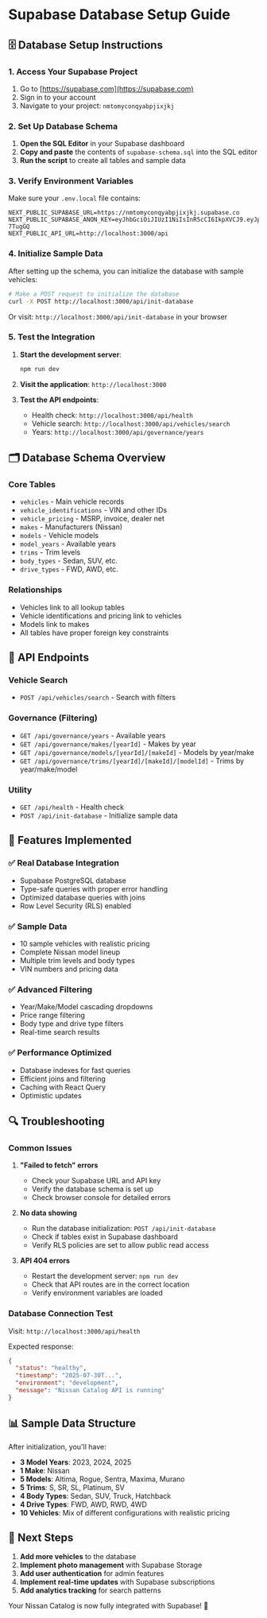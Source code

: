 # Supabase Database Setup Guide

## 🗄️ Database Setup Instructions

### 1. **Access Your Supabase Project**

1. Go to [https://supabase.com](https://supabase.com)
2. Sign in to your account
3. Navigate to your project: `nmtomyconqyabpjixjkj`

### 2. **Set Up Database Schema**

1. **Open the SQL Editor** in your Supabase dashboard
2. **Copy and paste** the contents of `supabase-schema.sql` into the SQL editor
3. **Run the script** to create all tables and sample data

### 3. **Verify Environment Variables**

Make sure your `.env.local` file contains:

```env
NEXT_PUBLIC_SUPABASE_URL=https://nmtomyconqyabpjixjkj.supabase.co
NEXT_PUBLIC_SUPABASE_ANON_KEY=eyJhbGciOiJIUzI1NiIsInR5cCI6IkpXVCJ9.eyJpc3MiOiJzdXBhYmFzZSIsInJlZiI6Im5tdG9teWNvbnF5YWJwaml4amtqIiwicm9sZSI6ImFub24iLCJpYXQiOjE3NTM4MTQ0MDIsImV4cCI6MjA2OTM5MDQwMn0.reVt4cfJnC_IPrTeCySvkEJzt1fLo6l53PRZ-7TugGQ
NEXT_PUBLIC_API_URL=http://localhost:3000/api
```

### 4. **Initialize Sample Data**

After setting up the schema, you can initialize the database with sample vehicles:

```bash
# Make a POST request to initialize the database
curl -X POST http://localhost:3000/api/init-database
```

Or visit: `http://localhost:3000/api/init-database` in your browser

### 5. **Test the Integration**

1. **Start the development server**:
   ```bash
   npm run dev
   ```

2. **Visit the application**: `http://localhost:3000`

3. **Test the API endpoints**:
   - Health check: `http://localhost:3000/api/health`
   - Vehicle search: `http://localhost:3000/api/vehicles/search`
   - Years: `http://localhost:3000/api/governance/years`

## 🗂️ Database Schema Overview

### **Core Tables**
- `vehicles` - Main vehicle records
- `vehicle_identifications` - VIN and other IDs
- `vehicle_pricing` - MSRP, invoice, dealer net
- `makes` - Manufacturers (Nissan)
- `models` - Vehicle models
- `model_years` - Available years
- `trims` - Trim levels
- `body_types` - Sedan, SUV, etc.
- `drive_types` - FWD, AWD, etc.

### **Relationships**
- Vehicles link to all lookup tables
- Vehicle identifications and pricing link to vehicles
- Models link to makes
- All tables have proper foreign key constraints

## 🔧 API Endpoints

### **Vehicle Search**
- `POST /api/vehicles/search` - Search with filters

### **Governance (Filtering)**
- `GET /api/governance/years` - Available years
- `GET /api/governance/makes/[yearId]` - Makes by year
- `GET /api/governance/models/[yearId]/[makeId]` - Models by year/make
- `GET /api/governance/trims/[yearId]/[makeId]/[modelId]` - Trims by year/make/model

### **Utility**
- `GET /api/health` - Health check
- `POST /api/init-database` - Initialize sample data

## 🚀 Features Implemented

### ✅ **Real Database Integration**
- Supabase PostgreSQL database
- Type-safe queries with proper error handling
- Optimized database queries with joins
- Row Level Security (RLS) enabled

### ✅ **Sample Data**
- 10 sample vehicles with realistic pricing
- Complete Nissan model lineup
- Multiple trim levels and body types
- VIN numbers and pricing data

### ✅ **Advanced Filtering**
- Year/Make/Model cascading dropdowns
- Price range filtering
- Body type and drive type filters
- Real-time search results

### ✅ **Performance Optimized**
- Database indexes for fast queries
- Efficient joins and filtering
- Caching with React Query
- Optimistic updates

## 🔍 Troubleshooting

### **Common Issues**

1. **"Failed to fetch" errors**
   - Check your Supabase URL and API key
   - Verify the database schema is set up
   - Check browser console for detailed errors

2. **No data showing**
   - Run the database initialization: `POST /api/init-database`
   - Check if tables exist in Supabase dashboard
   - Verify RLS policies are set to allow public read access

3. **API 404 errors**
   - Restart the development server: `npm run dev`
   - Check that API routes are in the correct location
   - Verify environment variables are loaded

### **Database Connection Test**

Visit: `http://localhost:3000/api/health`

Expected response:
```json
{
  "status": "healthy",
  "timestamp": "2025-07-30T...",
  "environment": "development",
  "message": "Nissan Catalog API is running"
}
```

## 📊 Sample Data Structure

After initialization, you'll have:

- **3 Model Years**: 2023, 2024, 2025
- **1 Make**: Nissan
- **5 Models**: Altima, Rogue, Sentra, Maxima, Murano
- **5 Trims**: S, SR, SL, Platinum, SV
- **4 Body Types**: Sedan, SUV, Truck, Hatchback
- **4 Drive Types**: FWD, AWD, RWD, 4WD
- **10 Vehicles**: Mix of different configurations with realistic pricing

## 🎯 Next Steps

1. **Add more vehicles** to the database
2. **Implement photo management** with Supabase Storage
3. **Add user authentication** for admin features
4. **Implement real-time updates** with Supabase subscriptions
5. **Add analytics tracking** for search patterns

Your Nissan Catalog is now fully integrated with Supabase! 🎉 